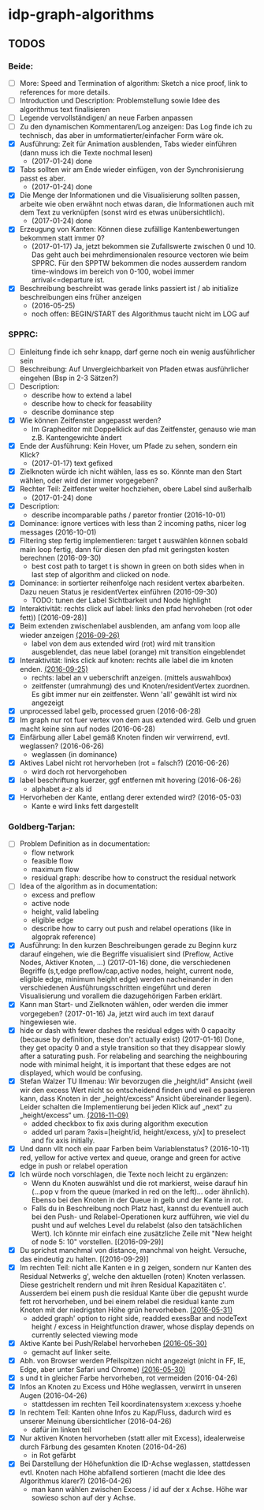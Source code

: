# idp-graph-algorithms

## TODOS

### Beide:
- [ ] More: Speed and Termination of algorithm: Sketch a nice proof, link to references for more details.
- [ ] Introduction und Description: Problemstellung sowie Idee des algorithmus text finalisieren
- [ ] Legende vervollständigen/ an neue Farben anpassen
- [ ] Zu den dynamischen Kommentaren/Log anzeigen: Das Log finde ich zu technisch, das aber in umformatierter/einfacher Form wäre ok.
- [x] Ausführung: Zeit für Animation ausblenden, Tabs wieder einführen (dann muss ich die Texte nochmal lesen)
  * (2017-01-24) done
- [x] Tabs sollten wir am Ende wieder einfügen, von der Synchronisierung passt es aber. 
  * (2017-01-24) done
- [x] Die Menge der Informationen und die Visualisierung sollten passen, arbeite wie oben erwähnt noch etwas daran, die Informationen auch mit dem Text zu verknüpfen (sonst wird es etwas unübersichtlich).
  * (2017-01-24) done
- [x] Erzeugung von Kanten: Können diese zufällige Kantenbewertungen bekommen statt immer 0?
  * (2017-01-17) Ja, jetzt bekommen sie Zufallswerte zwischen 0 und 10. Das geht auch bei mehrdimensionalen resource vectoren wie beim SPPRC. Für den SPPTW bekommen die nodes ausserdem random time-windows im bereich von 0-100, wobei immer arrival<=departure ist.
- [x] Beschreibung beschreibt was gerade links passiert ist / ab initialize beschreibungen eins früher anzeigen
  * (2016-05-25)
  * noch offen: BEGIN/START des Algorithmus taucht nicht im LOG auf

### SPPRC:
- [ ] Einleitung finde ich sehr knapp, darf gerne noch ein wenig ausführlicher sein
- [ ] Beschreibung: Auf Unvergleichbarkeit von Pfaden etwas ausführlicher eingehen (Bsp in 2-3 Sätzen?)
- [ ] Description: 
  * describe how to extend a label
  * describe how to check for feasability
  * describe dominance step
- [x] Wie können Zeitfenster angepasst werden?
  * Im Grapheditor mit Doppelklick auf das Zeitfenster, genauso wie man z.B. Kantengewichte ändert
- [x] Ende der Ausführung: Kein Hover, um Pfade zu sehen, sondern ein Klick?
  * (2017-01-17) text gefixed
- [x] Zielknoten würde ich nicht wählen, lass es so. Könnte man den Start wählen, oder wird der immer vorgegeben?
- [x] Rechter Teil: Zeitfenster weiter hochziehen, obere Label sind außerhalb
  * (2017-01-24) done
- [x] Description: 
  * describe incomparable paths / paretor frontier
  (2016-10-01)
- [x] Dominance: ignore vertices with less than 2 incoming paths, nicer log messages
  (2016-10-01)
- [x] Filtering step fertig implementieren: target t auswählen können sobald main loop fertig, dann für diesen den pfad mit geringsten kosten berechnen
  (2016-09-30)
  * best cost path to target t is shown in green on both sides when in last step of algorithm and clicked on node.
- [x] Dominance: in sortierter reihenfolge nach resident vertex abarbeiten. Dazu neuen Status je residentVertex einführen
  (2016-09-30)
  * TODO: tunen der Label Sichtbarkeit und Node highlight
- [x] Interaktivität: rechts click auf label: links den pfad hervoheben (rot oder fett))
  [(2016-09-28)]
- [x] Beim extenden zwischenlabel ausblenden, am anfang vom loop alle wieder anzeigen
  [(2016-09-26)](https://github.com/adrelino/idp-graph-algorithms/commit/b2686514061b6f3dc1076fc42e9cea68a996fa7b)
  * label von dem aus extended wird (rot) wird mit transition ausgeblendet, das neue label (orange) mit transition eingeblendet
- [x] Interaktivität: links click auf knoten: rechts alle label die im knoten enden.
  [(2016-09-25)](https://github.com/adrelino/idp-graph-algorithms/commit/30bbcf54fbe39a209f4ea7b5d6fa9fc35ee4678a)
  * rechts: label an v ueberschrift anzeigen. (mittels auswahlbox)
  * zeitfenster (umrahmung) des und Knoten/residentVertex zuordnen. Es gibt immer nur ein zeitfenster. Wenn 'all' gewählt ist wird nix angezeigt
- [x] unprocessed label gelb, processed gruen
  (2016-06-28)
- [x] Im graph nur rot fuer vertex von dem aus extended wird. Gelb und gruen macht keine sinn auf nodes
  (2016-06-28)
- [x] Einfärbung aller Label gemäß Knoten finden wir verwirrend, evtl. weglassen?
  (2016-06-26)
  * weglassen (in dominance)
- [x] Aktives Label nicht rot hervorheben (rot = falsch?)
  (2016-06-26) 
  * wird doch rot hervorgehoben
- [x] label beschriftung kuerzer, ggf entfernen mit hovering
  (2016-06-26)
  * alphabet a-z als id
- [x] Hervorheben der Kante, entlang derer extended wird?
  (2016-05-03)
  * Kante e wird links fett dargestellt

### Goldberg-Tarjan:
- [ ] Problem Definition as in documentation:
  * flow network
  * feasible flow
  * maximum flow
  * residual graph: describe how to construct the residual network
- [ ] Idea of the algorithm as in documentation:
  * excess and preflow
  * active node
  * height, valid labeling
  * eligible edge
  * describe how to carry out push and relabel operations (like in algoprak reference)
- [x] Ausführung: In den kurzen Beschreibungen gerade zu Beginn kurz darauf eingehen, wie die Begriffe visualisiert sind (Preflow, Active Nodes, Aktiver Knoten, ...)
  (2017-01-16) done, die verschiedenen Begriffe (s,t,edge preflow/cap,active nodes, height, current node, eligible edge, minimum height edge) werden nacheinander in den verschiedenen Ausführungsschritten eingeführt und deren Visualisierung und vorallem die dazugehörigen Farben erklärt.
- [x] Kann man Start- und Zielknoten wählen, oder werden die immer vorgegeben?
  (2017-01-16) Ja, jetzt wird auch im text darauf hingewiesen wie.
- [x] hide or dash with fewer dashes the residual edges with 0 capacity (because by definition, these don't actually exist)
  (2017-01-16) Done, they get opacity 0 and a style transition so that they disappear slowly after a saturating push. For relabeling and searching the neighbouring node with minimal height, it is important that these edges are not displayed, which would be confusing.
- [x] Stefan Walzer TU Ilmenau: Wir bevorzugen die „height/id“ Ansicht (weil wir den excess Wert nicht so entscheidend finden und weil es passieren kann, dass Knoten in der „height/excess“ Ansicht übereinander liegen). Leider schalten die Implementierung bei jeden Klick auf „next“ zu „height/excess“ um.
  [(2016-11-09)](https://github.com/adrelino/idp-graph-algorithms/commit/4f145861dfba5f8305a24c0f9cc4263cf2b17dcf)
  * added checkbox to fix axis during algorithm execution
  * added url param ?axis=[height/id, height/excess, y/x] to preselect and fix axis initially.
- [x] Und dann vllt noch ein paar Farben beim Variablenstatus?
  (2016-10-11) red, yellow for active vertex and queue, orange and green for active edge in push or relabel operation
- [x] Ich würde noch vorschlagen, die Texte noch leicht zu ergänzen:
  * Wenn du Knoten auswählst und die rot markierst, weise darauf hin (...pop v from the queue (marked in red on the left)... oder ähnlich). Ebenso bei den Knoten in der Queue in gelb und der Kante in rot.
  * Falls du in Beschreibung noch Platz hast, kannst du eventuell auch bei den Push- und Relabel-Operationen kurz aufführen, wie viel du pusht und auf welches Level du relabelst (also den tatsächlichen Wert). 
  Ich könnte mir einfach eine zusätzliche Zeile mit "New height of node 5: 10" vorstellen.
  [(2016-09-29)]
- [x] Du sprichst manchmal von distance, manchmal von height. Versuche, das eindeutig zu halten.
  [(2016-09-29)]
- [x] Im rechten Teil: nicht alle Kanten e in g zeigen, sondern nur Kanten des Residual Netwerks g', welche den aktuellen (roten) Knoten verlassen. Diese gestrichelt rendern und mit ihren Residual Kapazitäten c'. Ausserdem bei einem push die residual Kante über die gepusht wurde fett rot hervorheben, und bei einem relabel die residual kante zum Knoten mit der niedrigsten Höhe grün hervorheben.
  [(2016-05-31)](https://github.com/adrelino/idp-graph-algorithms/commit/ed1a0cc161a97bc6153aabd4daaee3121c8eea3f)
  * added graph' option to right side, readded exessBar and nodeText height / excess in Heightfunction drawer, whose display depends on currently selected viewing mode
- [x] Aktive Kante bei Push/Relabel hervorheben
  [(2016-05-30)](https://github.com/adrelino/idp-graph-algorithms/commit/fd8af934f74879a27260acb9b7986f568cc1f9c0)
  * gemacht auf linker seite.
- [x] Abh. von Browser werden Pfeilspitzen nicht angezeigt (nicht in FF, IE, Edge, aber unter Safari und Chrome)
  [(2016-05-30)](https://github.com/adrelino/idp-graph-algorithms/commit/6998c6ac171c33f3c535eea952d443ae641cad3d)
- [x] s und t in gleicher Farbe hervorheben, rot vermeiden
  (2016-04-26)
- [x] Infos an Knoten zu Excess und Höhe weglassen, verwirrt in unseren Augen
  (2016-04-26)
  * stattdessen im rechten Teil koordinatensystem x:excess y:hoehe
- [x] In rechtem Teil: Kanten ohne Infos zu Kap/Fluss, dadurch wird es unserer Meinung übersichtlicher
  (2016-04-26)
  * dafür im linken teil
- [x] Nur aktiven Knoten hervorheben (statt aller mit Excess), idealerweise durch Färbung des gesamten Knoten
  (2016-04-26)
  * in Rot gefärbt
- [x] Bei Darstellung der Höhefunktion die ID-Achse weglassen, stattdessen evtl. Knoten nach Höhe abfallend sortieren (macht die Idee des Algorithmus klarer?)
  (2016-04-26)
  * man kann wählen zwischen Excess / id auf der x Achse. Höhe war sowieso schon auf der y Achse.